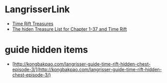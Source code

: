 # LangrisserLink
 - [Time Rift Treasures](https://langrisser.gamepedia.com/Time_Rift_Treasures)
 - [The hiden Treasure List for Chapter 1-37 and Time Rift](https://www.reddit.com/r/langrisser/comments/atz2lc/the_hiden_treasure_list_for_chapter_137_and_time/)


# guide hidden items
- [http://kongbakpao.com/langrisser-guide-time-rift-hidden-chest-episode-3/](http://kongbakpao.com/langrisser-guide-time-rift-hidden-chest-episode-3/)
